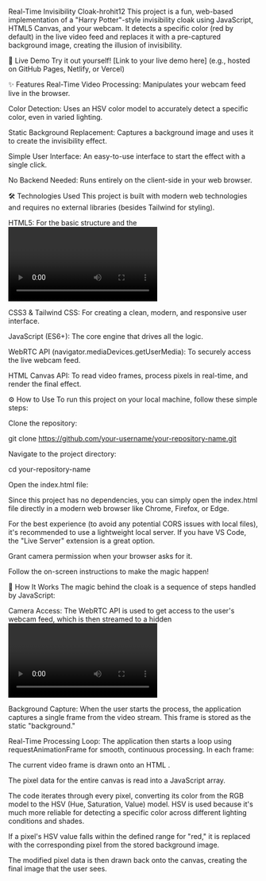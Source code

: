 Real-Time Invisibility Cloak-hrohit12
This project is a fun, web-based implementation of a "Harry Potter"-style invisibility cloak using JavaScript, HTML5 Canvas, and your webcam. It detects a specific color (red by default) in the live video feed and replaces it with a pre-captured background image, creating the illusion of invisibility.

🚀 Live Demo
Try it out yourself! [Link to your live demo here] (e.g., hosted on GitHub Pages, Netlify, or Vercel)

✨ Features
Real-Time Video Processing: Manipulates your webcam feed live in the browser.

Color Detection: Uses an HSV color model to accurately detect a specific color, even in varied lighting.

Static Background Replacement: Captures a background image and uses it to create the invisibility effect.

Simple User Interface: An easy-to-use interface to start the effect with a single click.

No Backend Needed: Runs entirely on the client-side in your web browser.

🛠️ Technologies Used
This project is built with modern web technologies and requires no external libraries (besides Tailwind for styling).

HTML5: For the basic structure and the <video> and <canvas> elements.

CSS3 & Tailwind CSS: For creating a clean, modern, and responsive user interface.

JavaScript (ES6+): The core engine that drives all the logic.

WebRTC API (navigator.mediaDevices.getUserMedia): To securely access the live webcam feed.

HTML Canvas API: To read video frames, process pixels in real-time, and render the final effect.

⚙️ How to Use
To run this project on your local machine, follow these simple steps:

Clone the repository:

git clone https://github.com/your-username/your-repository-name.git

Navigate to the project directory:

cd your-repository-name

Open the index.html file:

Since this project has no dependencies, you can simply open the index.html file directly in a modern web browser like Chrome, Firefox, or Edge.

For the best experience (to avoid any potential CORS issues with local files), it's recommended to use a lightweight local server. If you have VS Code, the "Live Server" extension is a great option.

Grant camera permission when your browser asks for it.

Follow the on-screen instructions to make the magic happen!

🔬 How It Works
The magic behind the cloak is a sequence of steps handled by JavaScript:

Camera Access: The WebRTC API is used to get access to the user's webcam feed, which is then streamed to a hidden <video> element.

Background Capture: When the user starts the process, the application captures a single frame from the video stream. This frame is stored as the static "background."

Real-Time Processing Loop: The application then starts a loop using requestAnimationFrame for smooth, continuous processing. In each frame:

The current video frame is drawn onto an HTML <canvas>.

The pixel data for the entire canvas is read into a JavaScript array.

The code iterates through every pixel, converting its color from the RGB model to the HSV (Hue, Saturation, Value) model. HSV is used because it's much more reliable for detecting a specific color across different lighting conditions and shades.

If a pixel's HSV value falls within the defined range for "red," it is replaced with the corresponding pixel from the stored background image.

The modified pixel data is then drawn back onto the canvas, creating the final image that the user sees.
